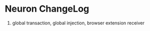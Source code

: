 Neuron ChangeLog
================

1. global transaction, global injection, browser extension receiver
